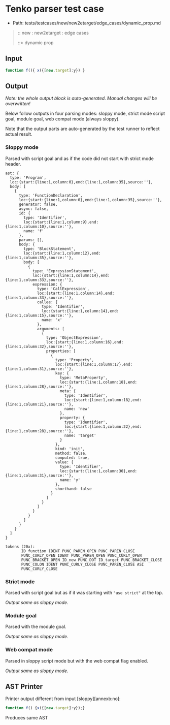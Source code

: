 # Tenko parser test case

- Path: tests/testcases/new/new2etarget/edge_cases/dynamic_prop.md

> :: new : new2etarget : edge cases
>
> ::> dynamic prop

## Input

`````js
function f(){ x({[new.target]:y}) }
`````

## Output

_Note: the whole output block is auto-generated. Manual changes will be overwritten!_

Below follow outputs in four parsing modes: sloppy mode, strict mode script goal, module goal, web compat mode (always sloppy).

Note that the output parts are auto-generated by the test runner to reflect actual result.

### Sloppy mode

Parsed with script goal and as if the code did not start with strict mode header.

`````
ast: {
  type: 'Program',
  loc:{start:{line:1,column:0},end:{line:1,column:35},source:''},
  body: [
    {
      type: 'FunctionDeclaration',
      loc:{start:{line:1,column:0},end:{line:1,column:35},source:''},
      generator: false,
      async: false,
      id: {
        type: 'Identifier',
        loc:{start:{line:1,column:9},end:{line:1,column:10},source:''},
        name: 'f'
      },
      params: [],
      body: {
        type: 'BlockStatement',
        loc:{start:{line:1,column:12},end:{line:1,column:35},source:''},
        body: [
          {
            type: 'ExpressionStatement',
            loc:{start:{line:1,column:14},end:{line:1,column:33},source:''},
            expression: {
              type: 'CallExpression',
              loc:{start:{line:1,column:14},end:{line:1,column:33},source:''},
              callee: {
                type: 'Identifier',
                loc:{start:{line:1,column:14},end:{line:1,column:15},source:''},
                name: 'x'
              },
              arguments: [
                {
                  type: 'ObjectExpression',
                  loc:{start:{line:1,column:16},end:{line:1,column:32},source:''},
                  properties: [
                    {
                      type: 'Property',
                      loc:{start:{line:1,column:17},end:{line:1,column:31},source:''},
                      key: {
                        type: 'MetaProperty',
                        loc:{start:{line:1,column:18},end:{line:1,column:28},source:''},
                        meta: {
                          type: 'Identifier',
                          loc:{start:{line:1,column:18},end:{line:1,column:21},source:''},
                          name: 'new'
                        },
                        property: {
                          type: 'Identifier',
                          loc:{start:{line:1,column:22},end:{line:1,column:28},source:''},
                          name: 'target'
                        }
                      },
                      kind: 'init',
                      method: false,
                      computed: true,
                      value: {
                        type: 'Identifier',
                        loc:{start:{line:1,column:30},end:{line:1,column:31},source:''},
                        name: 'y'
                      },
                      shorthand: false
                    }
                  ]
                }
              ]
            }
          }
        ]
      }
    }
  ]
}

tokens (20x):
       ID_function IDENT PUNC_PAREN_OPEN PUNC_PAREN_CLOSE
       PUNC_CURLY_OPEN IDENT PUNC_PAREN_OPEN PUNC_CURLY_OPEN
       PUNC_BRACKET_OPEN ID_new PUNC_DOT ID_target PUNC_BRACKET_CLOSE
       PUNC_COLON IDENT PUNC_CURLY_CLOSE PUNC_PAREN_CLOSE ASI
       PUNC_CURLY_CLOSE
`````

### Strict mode

Parsed with script goal but as if it was starting with `"use strict"` at the top.

_Output same as sloppy mode._

### Module goal

Parsed with the module goal.

_Output same as sloppy mode._

### Web compat mode

Parsed in sloppy script mode but with the web compat flag enabled.

_Output same as sloppy mode._

## AST Printer

Printer output different from input [sloppy][annexb:no]:

````js
function f() {x({[new.target]:y});}
````

Produces same AST

